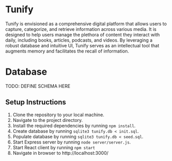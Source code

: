 # Tunify

Tunify is envisioned as a comprehensive digital platform that allows users to capture, categorize, and retrieve information across various media. It is designed to help users manage the plethora of content they interact with daily, including books, articles, podcasts, and videos. By leveraging a robust database and intuitive UI, Tunify serves as an intellectual tool that augments memory and facilitates the recall of information.

# Database

TODO: DEFINE SCHEMA HERE

## Setup Instructions

1. Clone the repository to your local machine.
2. Navigate to the project directory.
3. Install the required dependencies by running `npm install`.
4. Create database by running `sqlite3 tunify.db < init.sql`.
5. Populate database by running  `sqlite3 tunify.db < seed.sql`.
6. Start Express server by running `node server/server.js`.
7. Start React client by running  `npm start`
8. Navigate in browser to http://localhost:3000/